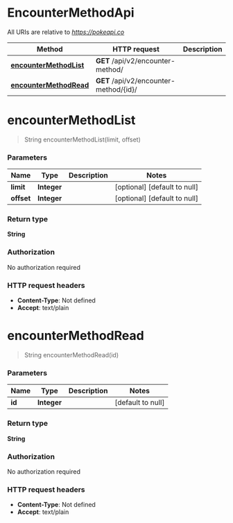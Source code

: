 # EncounterMethodApi

All URIs are relative to *https://pokeapi.co*

| Method | HTTP request | Description |
|------------- | ------------- | -------------|
| [**encounterMethodList**](EncounterMethodApi.md#encounterMethodList) | **GET** /api/v2/encounter-method/ |  |
| [**encounterMethodRead**](EncounterMethodApi.md#encounterMethodRead) | **GET** /api/v2/encounter-method/{id}/ |  |


<a name="encounterMethodList"></a>
# **encounterMethodList**
> String encounterMethodList(limit, offset)



### Parameters

|Name | Type | Description  | Notes |
|------------- | ------------- | ------------- | -------------|
| **limit** | **Integer**|  | [optional] [default to null] |
| **offset** | **Integer**|  | [optional] [default to null] |

### Return type

**String**

### Authorization

No authorization required

### HTTP request headers

- **Content-Type**: Not defined
- **Accept**: text/plain

<a name="encounterMethodRead"></a>
# **encounterMethodRead**
> String encounterMethodRead(id)



### Parameters

|Name | Type | Description  | Notes |
|------------- | ------------- | ------------- | -------------|
| **id** | **Integer**|  | [default to null] |

### Return type

**String**

### Authorization

No authorization required

### HTTP request headers

- **Content-Type**: Not defined
- **Accept**: text/plain

